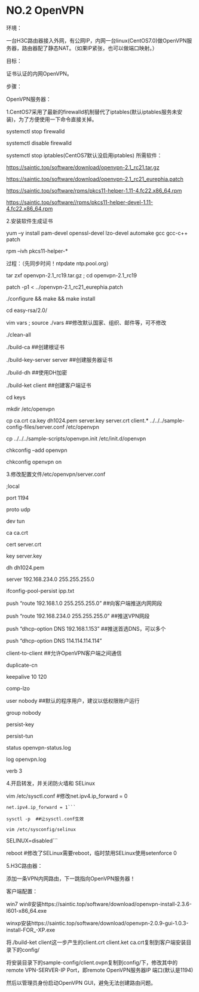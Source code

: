 # NO.2 OpenVPN

环境：

一台H3C路由器接入外网，有公网IP，内网一台linux(CentOS7.0)做OpenVPN服务器，路由器配了静态NAT。（如果IP紧张，也可以做端口映射。）

目标：

证书认证的内网OpenVPN。

步骤：

OpenVPN服务器：

1.CentOS7采用了最新的firewalld机制替代了iptables(默认iptables服务未安装)，为了方便使用一下命令直接关掉。

systemctl stop firewalld

systemctl disable firewalld

systemctl stop iptables(CentOS7默认没启用iptables)
所需软件：

https://saintic.top/software/download/openvpn-2.1_rc21.tar.gz

https://saintic.top/software/download/openvpn-2.1_rc21_eurephia.patch

https://saintic.top/software/rpms/pkcs11-helper-1.11-4.fc22.x86_64.rpm

https://saintic.top/software//rpms/pkcs11-helper-devel-1.11-4.fc22.x86_64.rpm

2.安装软件生成证书

yum –y install pam-devel openssl-devel lzo-devel automake gcc gcc-c++ patch

rpm –ivh pkcs11-helper-*

过程：（先同步时间！ntpdate ntp.pool.org）

tar zxf openvpn-2.1_rc19.tar.gz ; cd openvpn-2.1_rc19

patch -p1 < ../openvpn-2.1_rc21_eurephia.patch

./configure && make && make install

cd easy-rsa/2.0/

vim vars ; source ./vars  ##修改默认国家、组织、邮件等，可不修改

./clean-all

./build-ca  ##创建根证书

./build-key-server  server  ##创建服务器证书

./build-dh  ##使用DH加密

./build-ket client ##创建客户端证书

cd keys

mkdir /etc/openvpn

cp  ca.crt  ca.key  dh1024.pem  server.key server.crt  client.* ../../../sample-config-files/server.conf  /etc/openvpn

cp ../../../sample-scripts/openvpn.init /etc/init.d/openvpn

chkconfig –add openvpn

chkconfig openvpn on

3.修改配置文件/etc/openvpn/server.conf

;local

port 1194

proto udp

dev tun

ca ca.crt

cert server.crt

key server.key

dh dh1024.pem

server 192.168.234.0 255.255.255.0

ifconfig-pool-persist ipp.txt

push “route 192.168.1.0 255.255.255.0”              ##向客户端推送内网网段

push “route 192.168.234.0 255.255.255.0”           ##推送VPN网段

push “dhcp-option DNS 192.168.1.153”               ##推送首选DNS，可以多个

push “dhcp-option DNS 114.114.114.114”

client-to-client                        ##允许OpenVPN客户端之间通信

duplicate-cn

keepalive 10 120

comp-lzo

user nobody                            ##默认的程序用户，建议以低权限账户运行

group nobody

persist-key

persist-tun

status openvpn-status.log

log         openvpn.log

verb 3

4.开启转发，并关闭防火墙和 SELinux

vim /etc/sysctl.conf   #修改net.ipv4.ip_forward = 0
```
net.ipv4.ip_forward = 1```

sysctl -p  ##让sysctl.conf生效

vim /etc/sysconfig/selinux
```
SELINUX=disabled```

reboot   #修改了SELinux需要reboot，临时禁用SELinux使用setenforce 0

5.H3C路由器：

添加一条VPN内网路由，下一跳指向OpenVPN服务器！

客户端配置：

win7 win8安装https://saintic.top/software/download/openvpn-install-2.3.6-I601-x86_64.exe

winxp安装https://saintic.top/software/download/openvpn-2.0.9-gui-1.0.3-install-FOR_-XP.exe

将./build-ket client这一步产生的client.crt client.ket ca.crt复制到客户端安装目录下的config/

将安装目录下的sample-config/client.ovpn复制到config/下，修改其中的remote VPN-SERVER-IP Port，即remote OpenVPN服务器IP  端口(默认是1194)

然后以管理员身份启动OpenVPN GUI，避免无法创建路由问题。
